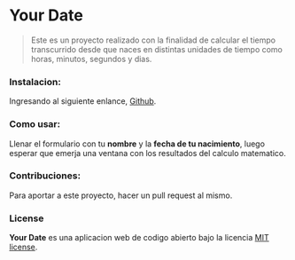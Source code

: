 # Your Date
> Este es un proyecto realizado con la finalidad de calcular el tiempo transcurrido desde que naces en distintas unidades de tiempo como horas, minutos, segundos y dias.

### Instalacion:
Ingresando al siguiente enlance, [Github](https://hdmjesus.github.io/Your-date/ "Github").

### Como usar:
Llenar el formulario con tu **nombre** y la **fecha de tu nacimiento**, luego esperar que emerja una ventana con los resultados del calculo matematico.

### Contribuciones:
Para aportar a este proyecto, hacer un pull request al mismo.

### License 
**Your Date** es una aplicacion web de codigo abierto bajo la licencia  [MIT license](http://https://opensource.org/licenses/MIT "MIT license").
